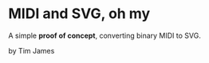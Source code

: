 # MIDI and SVG, oh my

A simple <b>proof of concept</b>, converting binary MIDI to SVG.

by Tim James
